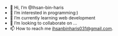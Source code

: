 - 👋 Hi, I’m @Ihsan-bin-haris
- 👀 I’m interested in programming:)
- 🌱 I’m currently learning web development
- 💞️ I’m looking to collaborate on ...
- 📫 How to reach me ihsanbinharis031@gmail.com.

<!---
Ihsan-bin-haris/Ihsan-bin-haris is a ✨ special ✨ repository because its `README.md` (this file) appears on your GitHub profile.
You can click the Preview link to take a look at your changes.
--->
